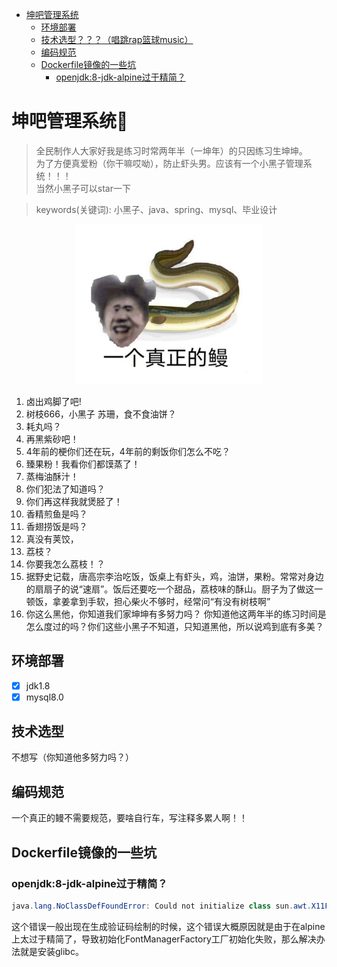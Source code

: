 - [坤吧管理系统](#------)
    * [环境部署](#----)
    * [技术选型？？？（唱跳rap篮球music）](#----------rap--music-)
    * [编码规范](#----)
    * [Dockerfile镜像的一些坑](#dockerfile------)
        + [openjdk:8-jdk-alpine过于精简？](#openjdk-8-jdk-alpine-----)
# 坤吧管理系统🐥

> 全民制作人大家好我是练习时常两年半（一坤年）的只因练习生坤坤。</br>
> 为了方便真爱粉（你干嘛哎呦），防止虾头男。应该有一个小黑子管理系统！！！</br>
> 当然小黑子可以star一下</br>

> keywords(关键词): 小黑子、java、spring、mysql、毕业设计

<div align="center">
<img src="./images/R-C.jpg" width="300" alt="一个真正的鳗" />
</div>



1. 卤出鸡脚了吧!
2. 树枝666，小黑子 苏珊，食不食油饼？
3. 耗丸吗？
4.  再黑紫砂吧！
5.  4年前的梗你们还在玩，4年前的剩饭你们怎么不吃？
6.  臻果粉！我看你们都馍蒸了！
7.  蒸梅油酥汁！
8.  你们犯法了知道吗？
9. 你们再这样我就煲胫了！
10.  香精煎鱼是吗？
11.  香翅捞饭是吗？
12.  真没有荚饺，
13.  荔枝？
14.  你要我怎么荔枝！？
15. 据野史记载，唐高宗李治吃饭，饭桌上有虾头，鸡，油饼，果粉。常常对身边的扇扇子的说“速扇”。饭后还要吃一个甜品，荔枝味的酥山。厨子为了做这一顿饭，拿姜拿到手软，担心柴火不够时，经常问“有没有树枝啊”
16. 你这么黑他，你知道我们家坤坤有多努力吗？ 你知道他这两年半的练习时间是怎么度过的吗？你们这些小黑子不知道，只知道黑他，所以说鸡到底有多美？
## 环境部署

- [x] jdk1.8
- [x] mysql8.0

## 技术选型

不想写（你知道他多努力吗？）

## 编码规范

一个真正的鳗不需要规范，要啥自行车，写注释多累人啊！！

## Dockerfile镜像的一些坑

### openjdk:8-jdk-alpine过于精简？

```java
java.lang.NoClassDefFoundError: Could not initialize class sun.awt.X11FontManager
```

这个错误一般出现在生成验证码绘制的时候，这个错误大概原因就是由于在alpine上太过于精简了，导致初始化FontManagerFactory工厂初始化失败，那么解决办法就是安装glibc。